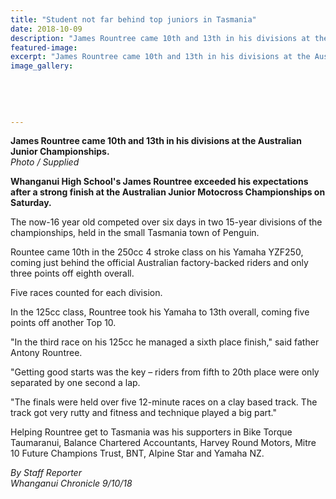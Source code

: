 ```yaml
---
title: "Student not far behind top juniors in Tasmania"
date: 2018-10-09
description: "James Rountree came 10th and 13th in his divisions at the Australian Junior Championships..."
featured-image: 
excerpt: "James Rountree came 10th and 13th in his divisions at the Australian Junior Championships."
image_gallery:
	
	
	
	
	
---
```


<p><strong>James Rountree came 10th and 13th in his divisions at the Australian Junior Championships.<br /></strong><em>Photo / Supplied</em></p>
<p class="element element-paragraph"><strong>Whanganui High School's James Rountree exceeded his expectations after a strong finish at the Australian Junior Motocross Championships on Saturday.</strong></p>
<p class="element element-paragraph">The now-16 year old competed over six days in two 15-year divisions of the championships, held in the small Tasmania town of Penguin.</p>
<p class="element element-paragraph">Rountee came 10th in the 250cc 4 stroke class on his Yamaha YZF250, coming just behind the official Australian factory-backed riders and only three points off eighth overall.</p>
<p class="element element-paragraph">Five races counted for each division.</p>
<p class="element element-paragraph">In the 125cc class, Rountree took his Yamaha to 13th overall, coming five points off another Top 10.</p>
<p class="element element-paragraph">"In the third race on his 125cc he managed a sixth place finish," said father Antony Rountree.</p>
<p class="element element-paragraph">"Getting good starts was the key &ndash; riders from fifth to 20th place were only separated by one second a lap.</p>
<p class="element element-paragraph">"The finals were held over five 12-minute races on a clay based track. The track got very rutty and fitness and technique played a big part."</p>
<p class="element element-paragraph">Helping Rountree get to Tasmania was his supporters in Bike Torque Taumaranui, Balance Chartered Accountants, Harvey Round Motors, Mitre 10 Future Champions Trust, BNT, Alpine Star and Yamaha NZ.</p>
<p><em>By Staff Reporter</em><br /><em>Whanganui Chronicle 9/10/18</em></p>

